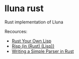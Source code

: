 # lluna rust

Rust implementation of Lluna

Recources:

- [Rust Your Own Lisp](https://dev.to/deciduously/rust-your-own-lisp-50an)
- [Risp (in (Rust) (Lisp))](https://stopa.io/post/222)
- [Writing a Simple Parser in Rust](https://adriann.github.io/rust_parser.html)